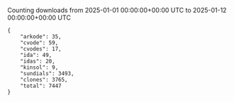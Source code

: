 
Counting downloads from 2025-01-01 00:00:00+00:00 UTC to 2025-01-12 00:00:00+00:00 UTC

```
{
    "arkode": 35,
    "cvode": 59,
    "cvodes": 17,
    "ida": 49,
    "idas": 20,
    "kinsol": 9,
    "sundials": 3493,
    "clones": 3765,
    "total": 7447
}
```
